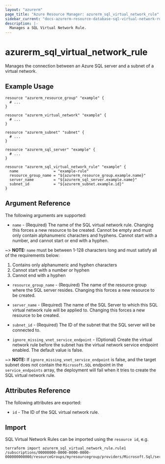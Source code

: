 ```yaml
---
layout: "azurerm"
page_title: "Azure Resource Manager: azurerm_sql_virtual_network_rule"
sidebar_current: "docs-azurerm-resource-database-sql-virtual-network-rule"
description: |-
  Manages a SQL Virtual Network Rule.
---
```


# azurerm_sql_virtual_network_rule

Manages the connection between an Azure SQL server and a subnet of a virtual network.

## Example Usage

```hcl
resource "azurerm_resource_group" "example" {
  # ...
}

resource "azurerm_virtual_network" "example" {
  # ...
}

resource "azurerm_subnet" "subnet" {
  # ...
}

resource "azurerm_sql_server" "example" {
  # ...
}

resource "azurerm_sql_virtual_network_rule" "example" {
  name                = "example-rule"
  resource_group_name = "${azurerm_resource_group.example.name}"
  server_name         = "${azurerm_sql_server.example.name}"
  subnet_id           = "${azurerm_subnet.example.id}"
}
```

## Argument Reference

The following arguments are supported:

* `name` - (Required) The name of the SQL virtual network rule. Changing this forces a new resource to be created. Cannot be empty and must only contain alphanumeric characters and hyphens. Cannot start with a number, and cannot start or end with a hyphen.

~> **NOTE:** `name` must be between 1-128 characters long and must satisfy all of the requirements below:
1. Contains only alphanumeric and hyphen characters
2. Cannot start with a number or hyphen
3. Cannot end with a hyphen

* `resource_group_name` - (Required) The name of the resource group where the SQL server resides. Changing this forces a new resource to be created.

* `server_name` - (Required) The name of the SQL Server to which this SQL virtual network rule will be applied to. Changing this forces a new resource to be created.

* `subnet_id` - (Required) The ID of the subnet that the SQL server will be connected to.

* `ignore_missing_vnet_service_endpoint` - (Optional) Create the virtual network rule before the subnet has the virtual network service endpoint enabled. The default value is false.

~> **NOTE:** If `ignore_missing_vnet_service_endpoint` is false, and the target subnet does not contain the `Microsoft.SQL` endpoint in the `service_endpoints` array, the deployment will fail when it tries to create the SQL virtual network rule.

## Attributes Reference

The following attributes are exported:

* `id` - The ID of the SQL virtual network rule.

## Import

SQL Virtual Network Rules can be imported using the `resource id`, e.g.

```shell
terraform import azurerm_sql_virtual_network_rule.rule1 /subscriptions/00000000-0000-0000-0000-000000000000/resourceGroups/myresourcegroup/providers/Microsoft.Sql/servers/myserver/virtualNetworkRules/vnetrulename
```
